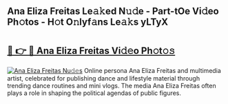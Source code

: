 ## Ana Eliza Freitas Le𝚊𝚔ed N𝚞𝚍e - Part-tOe Vi𝚍eo Ph𝚘tos - H𝚘t O𝚗lyf𝚊ns Le𝚊𝚔s yLTyX

# <h2><a href="http://hf7kvo.feru.top/?c=Ana+Eliza+Freitas">🔗 👉 🔴 Ana Eliza Freitas Vi𝚍𝚎o Ph𝚘t𝚘𝚜</a></h2>

[![Ana Eliza Freitas Nu𝚍𝚎s](https://i.imgur.com/0TWrTi3.gif)](http://hf7kvo.feru.top/?c=Ana+Eliza+Freitas)
Online persona Ana Eliza Freitas and multimedia artist, celebrated for publishing dance and lifestyle material through trending dance routines and mini vlogs. The media Ana Eliza Freitas often plays a role in shaping the political agendas of public figures. 
